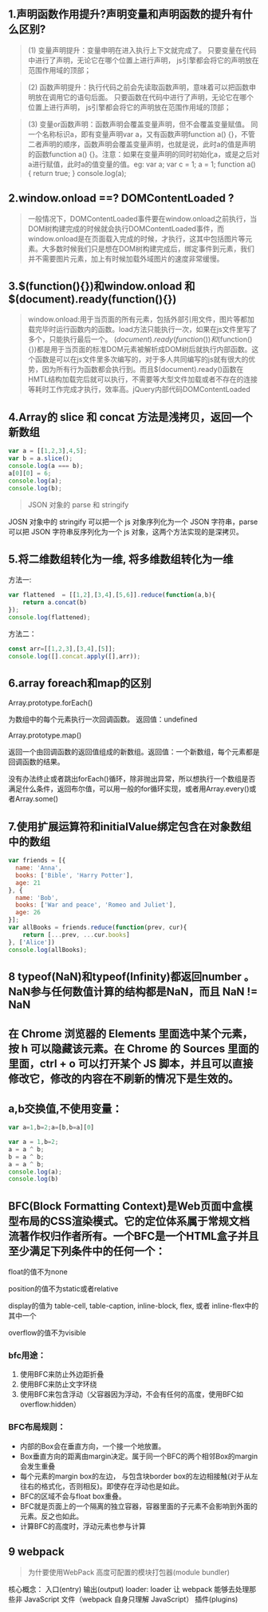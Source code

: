 ## 1.声明函数作用提升?声明变量和声明函数的提升有什么区别?
>(1) 变量声明提升：变量申明在进入执行上下文就完成了。
只要变量在代码中进行了声明，无论它在哪个位置上进行声明， js引擎都会将它的声明放在范围作用域的顶部；

>(2) 函数声明提升：执行代码之前会先读取函数声明，意味着可以把函数申明放在调用它的语句后面。
只要函数在代码中进行了声明，无论它在哪个位置上进行声明， js引擎都会将它的声明放在范围作用域的顶部；

>(3) 变量or函数声明：函数声明会覆盖变量声明，但不会覆盖变量赋值。
同一个名称标识a，即有变量声明var a，又有函数声明function a() {}，不管二者声明的顺序，函数声明会覆盖变量声明，也就是说，此时a的值是声明的函数function a() {}。注意：如果在变量声明的同时初始化a，或是之后对a进行赋值，此时a的值变量的值。eg: var a; var c = 1; a = 1; function a() { return true; } console.log(a);


## 2.window.onload ==? DOMContentLoaded ?

 >一般情况下，DOMContentLoaded事件要在window.onload之前执行，当DOM树构建完成的时候就会执行DOMContentLoaded事件，而window.onload是在页面载入完成的时候，才执行，这其中包括图片等元素。大多数时候我们只是想在DOM树构建完成后，绑定事件到元素，我们并不需要图片元素，加上有时候加载外域图片的速度非常缓慢。

## 3.$(function(){})和window.onload 和 $(document).ready(function(){})

 >window.onload:用于当页面的所有元素，包括外部引用文件，图片等都加载完毕时运行函数内的函数。load方法只能执行一次，如果在js文件里写了多个，只能执行最后一个。
 $(document).ready(function(){})和$(function(){})都是用于当页面的标准DOM元素被解析成DOM树后就执行内部函数。这个函数是可以在js文件里多次编写的，对于多人共同编写的js就有很大的优势，因为所有行为函数都会执行到。而且$(document).ready()函数在HMTL结构加载完后就可以执行，不需要等大型文件加载或者不存在的连接等耗时工作完成才执行，效率高。jQuery内部代码DOMContentLoaded

## 4.Array的 slice 和 concat 方法是浅拷贝，返回一个新数组
```js
var a = [[1,2,3],4,5];
var b = a.slice();
console.log(a === b);
a[0][0] = 6;
console.log(a);
console.log(b);
```
>JSON 对象的 parse 和 stringify

 JOSN 对象中的 stringify 可以把一个 js 对象序列化为一个 JSON 字符串，parse 可以把 JSON 字符串反序列化为一个 js 对象，这两个方法实现的是深拷贝。

## 5.将二维数组转化为一维, 将多维数组转化为一维
方法一:
```js
var flattened  = [[1,2],[3,4],[5,6]].reduce(function(a,b){
    return a.concat(b)
});
console.log(flattened);
```

方法二：
```js
const arr=[[1,2,3],[3,4],[5]];
console.log([].concat.apply([],arr));
```


## 6.array foreach和map的区别
Array.prototype.forEach()

为数组中的每个元素执行一次回调函数。 返回值：undefined

Array.prototype.map()

返回一个由回调函数的返回值组成的新数组。返回值：一个新数组，每个元素都是回调函数的结果。

没有办法终止或者跳出forEach()循环，除非抛出异常，所以想执行一个数组是否满足什么条件，返回布尔值，可以用一般的for循环实现，或者用Array.every()或者Array.some()

## 7.使用扩展运算符和initialValue绑定包含在对象数组中的数组
```js
var friends = [{
  name: 'Anna',
  books: ['Bible', 'Harry Potter'],
  age: 21
}, {
  name: 'Bob',
  books: ['War and peace', 'Romeo and Juliet'],
  age: 26
}];
var allBooks = friends.reduce(function(prev, cur){
    return [...prev, ...cur.books]
}, ['Alice'])
console.log(allBooks);
```

## 8 typeof(NaN)和typeof(Infinity)都返回number 。NaN参与任何数值计算的结构都是NaN，而且 NaN != NaN

## 在 Chrome 浏览器的 Elements 里面选中某个元素，按 h 可以隐藏该元素。在 Chrome 的 Sources 里面的里面，ctrl + o 可以打开某个 JS 脚本，并且可以直接修改它，修改的内容在不刷新的情况下是生效的。


## a,b交换值,不使用变量：
```js
var a=1,b=2;a=[b,b=a][0]
```

```js
var a = 1,b=2;
a = a ^ b;
b = a ^ b;
a = a ^ b;
console.log(a);
console.log(b)
```


## BFC(Block Formatting Context)是Web页面中盒模型布局的CSS渲染模式。它的定位体系属于常规文档流著作权归作者所有。一个BFC是一个HTML盒子并且至少满足下列条件中的任何一个：

   float的值不为none

   position的值不为static或者relative

   display的值为 table-cell, table-caption, inline-block, flex, 或者 inline-flex中的其中一个

   overflow的值不为visible

### bfc用途：
>
1. 使用BFC来防止外边距折叠
2. 使用BFC来防止文字环绕
3. 使用BFC来包含浮动（父容器因为浮动，不会有任何的高度，使用BFC如overflow:hidden）

### BFC布局规则：
>
* 内部的Box会在垂直方向，一个接一个地放置。
* Box垂直方向的距离由margin决定。属于同一个BFC的两个相邻Box的margin会发生重叠
* 每个元素的margin box的左边， 与包含块border box的左边相接触(对于从左往右的格式化，否则相反)。即使存在浮动也是如此。
* BFC的区域不会与float box重叠。
* BFC就是页面上的一个隔离的独立容器，容器里面的子元素不会影响到外面的元素。反之也如此。
* 计算BFC的高度时，浮动元素也参与计算


## 9 webpack
>为什要使用WebPack
高度可配置的模块打包器(module bundler)

核心概念：
入口(entry)
输出(output)
loader: loader 让 webpack 能够去处理那些非 JavaScript 文件（webpack 自身只理解 JavaScript）
插件(plugins)